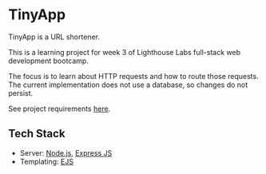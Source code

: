 # TinyApp

TinyApp is a URL shortener.

This is a learning project for week 3 of Lighthouse Labs full-stack web development bootcamp.

The focus is to learn about HTTP requests and how to route those requests. The current implementation does not use a database, so changes do not persist.

See project requirements [here](/REQS.md).

## Tech Stack

* Server: [Node.js](https://nodejs.org/en/), [Express JS](https://expressjs.com/)
* Templating: [EJS](https://ejs.co/)
